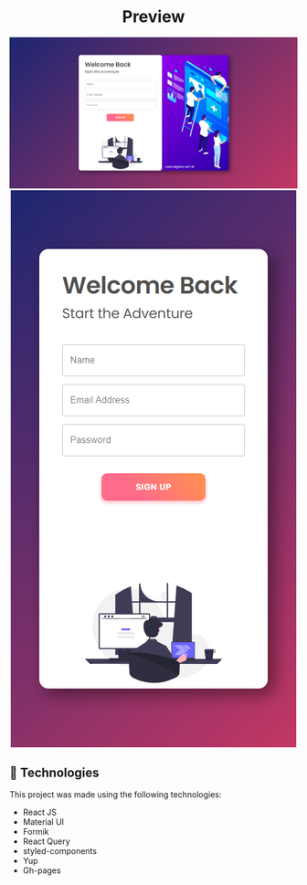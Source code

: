 <div align="center"><h1>Preview</h1></div>

<img src="/src/assets/images/peview-desktop.png" alt="preview-image"/>

<div align="center"> <img src="/src/assets/images/peview-mobile.png" alt="preview-image"/>
 </div>

## 🚀  Technologies

This project was made using the following technologies:

-   React JS
- Material UI
- Formik
- React Query
- styled-components
- Yup
- Gh-pages



